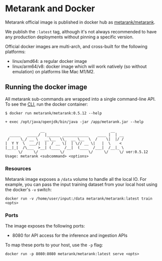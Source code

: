 # Metarank and Docker

Metarank official image is published in docker hub as [metarank/metarank](https://hub.docker.com/r/metarank/metarank/tags).

We publish the `:latest` tag, although it's not always recommended to have any production deployments without pinning a specific version. 

Official docker images are multi-arch, and cross-built for the following platforms:
* linux/amd64: a regular docker image
* linux/arm64/v8: docker image which will work natively (so without emulation) on platforms like Mac M1/M2.

## Running the docker image

All metarank sub-commands are wrapped into a single command-line API. To see the [CLI](/doc/cli.md), run the docker container:
```shell
$ docker run metarank/metarank:0.5.12 --help

+ exec /opt/java/openjdk/bin/java -jar /app/metarank.jar --help

                __                              __    
  _____   _____/  |______ ____________    ____ |  | __
 /     \_/ __ \   __\__  \\_  __ \__  \  /    \|  |/ /
|  Y Y  \  ___/|  |  / __ \|  | \// __ \|   |  \    < 
|__|_|  /\___  >__| (____  /__|  (____  /___|  /__|_ \
      \/     \/          \/           \/     \/     \/ ver:0.5.12
Usage: metarank <subcommand> <options>
```

### Resources

Metarank image exposes a `/data` volume to handle all the local IO. 
For example, you can pass the input training dataset from your local host using the docker's `-v` switch:
```shell
docker run -v /home/user/input:/data metarank/metarank:latest train <opts>
```

### Ports

The image exposes the following ports:
* 8080 for API access for the inference and ingestion APIs

To map these ports to your host, use the `-p` flag:
```shell
docker run -p 8080:8080 metarank/metarank:latest serve <opts>
```
